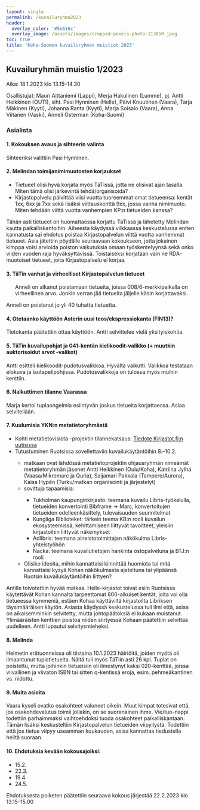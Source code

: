 ```yaml
---
layout: single
permalink: /kuvailuryhma2023
header:
  overlay_color: '#5e616c'
  overlay_image: /assets/images/cropped-pexels-photo-113850.jpeg
toc: true
title: 'Koha-Suomen kuvailuryhmän muistiot 2023'
---
```


## Kuvailuryhmän muistio 1/2023

Aika: 18.1.2023 klo 13.15–14.30

Osallistujat: Mauri Aittaniemi (Lappi), Merja Hakulinen (Lumme), pj. Antti Heikkinen (OUTI), siht. Pasi Hynninen (Helle), Päivi Knuutinen (Vaara), Tarja Mäkinen (Kyyti), Johanna Ranta (Kyyti), Marja Soisalo (Vaara), Anna Viitanen (Vaski), Anneli Österman (Koha-Suomi)


### Asialista ###

#### 1.	Kokouksen avaus ja sihteerin valinta ####

<p>Sihteeriksi valittiin Pasi Hynninen.<p>

#### 2.	Melindan toimijanimimuutosten korjaukset ####

<ul>
  <li>Tietueet olisi hyvä korjata myös TäTissä, jotta ne olisivat ajan tasalla. Miten tämä olisi järkevintä tehdä/organisoida?</li>
  <li>Kirjastopalvelu päivittää viisi vuotta tuoreemmat omat tietueensa: kentät 1xx, 6xx ja 7xx sekä lisäksi viittauskenttä 9xx, jossa vanha nimimuoto. Miten tehdään viittä vuotta vanhempien KP:n tietueiden kanssa?</li>
</ul>

Tähän asti tietueet on huomattaessa korjattu TäTissä ja lähetetty Melindan kautta paikalliskantoihin. Aiheesta käydyssä vilkkaassa keskustelussa eniten kannatusta sai ehdotus poistaa Kirjastopalvelun viittä vuotta vanhemmat tietueet. Asia jätettiin pöydälle seuraavaan kokoukseen, jotta jokainen kimppa voisi arvioida poiston vaikutuksia omaan työskentelyynsä sekä onko viiden vuoden raja hyväksyttävissä. Toistaiseksi korjataan vain ne RDA-muotoiset tietueet, joita Kirjastopalvelu ei korjaa.

#### 3.	TäTin vanhat ja virheelliset Kirjastopalvelun tietueet ####
<ul>Anneli on alkanut poistamaan tietueita, joissa 008/6-merkkipaikalla on virheellinen arvo. Jonkin verran jää tietueita jäljelle käsin korjattavaksi.</ul>

Anneli on poistanut jo yli 40 tuhatta tietuetta.

#### 4.	Otetaanko käyttöön Asterin uusi teos/ekspressiokanta (FIN13)? ####

Tietokanta päätettiin ottaa käyttöön. Antti selvittelee vielä yksityiskohtia.

#### 5.	TäTin kuvailupohjat ja 041-kentän kielikoodit-valikko (+ muutkin auktorisoidut arvot -valikot) ####

Antti esitteli kielikoodit-pudotusvalikkoa. Hyvältä vaikutti. Valikkoa testataan elokuva ja lautapelipohjissa. Pudotusvalikkoja on tulossa myös muihin kenttiin.

#### 6.	Nalkuttimen tilanne Vaarassa ####

Marja kertoi tuplaongelmia esiintyvän joskus tietueita korjattaessa. Asiaa selvitellään.

#### 7.	Kuulumisia YKN:n metatietoryhmästä ####
<ul>
  <li>Kohti metatietovisiota -projektin tilannekatsaus: <a href="https://www.kirjastot.fi/uutiset/uutiset/kohti-metatietovisiota-projektin-tilannekatsaus?language_content_entity=fi" target="_blank">Tiedote Kirjastot.fi:n uutisissa</a> </li>
  <li>Tutustuminen Ruotsissa sovellettaviin kuvailukäytäntöihin 8.–10.2.</li>
<ul>
  <li>matkaan ovat lähdössä metatietoprojektin ohjausryhmän nimeämät metatietoryhmän jäsenet Antti Heikkinen (Oulu/Koha), Katriina Jylhä (Vaasa/Mikromarc ja Quria), Saijamari Pakkala (Tampere/Aurora), Kaisa Hypén (Turku/matkan organisointi ja järjestelyt)</li>
<li>sovittuja tapaamisia:</li>
  <ul>
    <li>Tukholman kaupunginkirjasto: teemana kuvailu Libris-työkalulla, tietueiden konvertointi Bibframe -> Marc, konvertoitujen tietueiden edelleenkäsittely, tulevaisuuden suunnitelmat</li>
    <li>Kungliga Biblioteket: tärkein teema KB:n rooli kuvailun ekosysteemissä, kehittämiseen liittyvät tavoitteet, yleisiin kirjastoihin liittyvät näkemykset</li>
    <li>Adlibris: teemana aineistotoimittajan näkökulma Libris-yhteistyöhön</li>
    <li>Nacka: teemana kuvailutietojen hankinta ostopalveluna ja BTJ:n rooli</li>
  </ul>
  <li>Olisiko ideoita, mihin kannattaisi kiinnittää huomiota tai mitä kannattaisi kysyä Kohan näkökulmasta ajateltuna tai ylipäänsä Ruotsin kuvailukäytäntöihin liittyen?</li>
  </ul>
</ul>

Antille toivotettiin hyvää matkaa. Helle-kirjastot toivat esiin Ruotsissa käytettävät Kohan kannalta tarpeettomat 800-alkuiset kentät, joita voi olla tietueessa kymmeniä, estäen Kohaa käyttäviltä kirjastoilta Libriksen täysimääräisen käytön. Asiasta käydyssä keskustelussa tuli ilmi että, asiaa on aikaisemminkin selvitetty, mutta johtopäätöksiä ei kukaan muistanut. Ylimääräisten kenttien poistoa niiden siirtyessä Kohaan päätettiin selvittää uudelleen. Antti lupautui selvitysmieheksi.

#### 8.	Melinda ####
Helmetin erätuonneissa oli tiistaina 10.1.2023 häiriöitä, joiden myötä oli ilmaantunut tuplatietueita. Näitä tuli myös TäTiin asti 26 kpl. Tuplat on poistettu, mutta joihinkin tietueisiin oli ilmestynyt kaksi 020-kenttää, joissa viivallinen ja viivaton ISBN tai sitten q-kentissä eroja, esim. pehmeäkantinen vs. nidottu.

#### 9.	Muita asioita ####
Vaara kyseli ovatko osakohteet valuneet oikein. Muut kimpat totesivat että, jos osakohdevalutus toimii jollakin, on se suoranainen ihme. Vie/tuo-nappi todettiin parhaimmaksi vaihtoehdoksi tuoda osakohteet paikalliskantaan. Tämän lisäksi keskusteltiin Kirjastopalvelun tietueiden viipyilystä. Todettiin että jos tietue viipyy useamman kuukauden, asiaa kannattaa tiedustella heiltä suoraan.

#### 10.	Ehdotuksia kevään kokousajoiksi: ####
<ul>
<li>15.2.</li>
<li>22.3.</li>
<li>19.4.</li>
<li>24.5.</li>
</ul>

Ehdotuksesta poiketen päätettiin seuraava kokous järjestää 22.2.2023 klo 13.15–15.00

